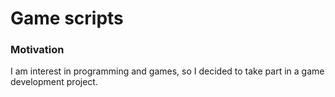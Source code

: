 # Game scripts
### Motivation
I am interest in programming and games, so I decided to take part in a game development project.
